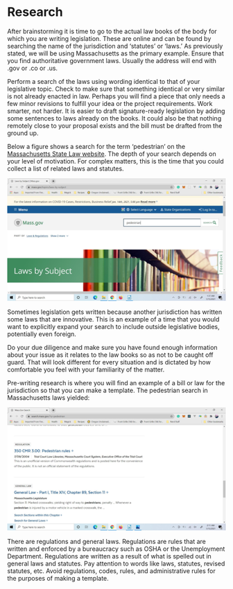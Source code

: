 # Research

After brainstorming it is time to go to the actual law books of the body for which you are writing legislation. These are online and can be found by searching the name of the jurisdiction and ‘statutes’ or ‘laws.’ As previously stated, we will be using Massachusetts as the primary example. Ensure that you find authoritative government laws. Usually the address will end with .gov or .co or .us.

Perform a search of the laws using wording identical to that of your legislative topic. Check to make sure that something identical or very similar is not already enacted in law. Perhaps you will find a piece that only needs a few minor revisions to fulfill your idea or the project requirements. Work smarter, not harder. It is easier to draft signature-ready legislation by adding some sentences to laws already on the books. It could also be that nothing remotely close to your proposal exists and the bill must be drafted from the ground up.

Below a figure shows a search for the term ‘pedestrian’ on the [Massachusetts State Law website](https://www.mass.gov/topics/laws-by-subject). The depth of your search depends on your level of motivation. For complex matters, this is the time that you could collect a list of related laws and statutes.

![](.gitbook/assets/image.png)

Sometimes legislation gets written because another jurisdiction has written some laws that are innovative. This is an example of a time that you would want to explicitly expand your search to include outside legislative bodies, potentially even foreign.

 Do your due diligence and make sure you have found enough information about your issue as it relates to the law books so as not to be caught off guard. That will look different for every situation and is dictated by how comfortable you feel with your familiarity of the matter.

 Pre-writing research is where you will find an example of a bill or law for the jurisdiction so that you can make a template. The pedestrian search in Massachusetts laws yielded:

![](.gitbook/assets/image%20%281%29.png)

There are regulations and general laws. Regulations are rules that are written and enforced by a bureaucracy such as OSHA or the Unemployment Department. Regulations are written as a result of what is spelled out in general laws and statutes. Pay attention to words like laws, statutes, revised statutes, etc. Avoid regulations, codes, rules, and administrative rules for the purposes of making a template.

